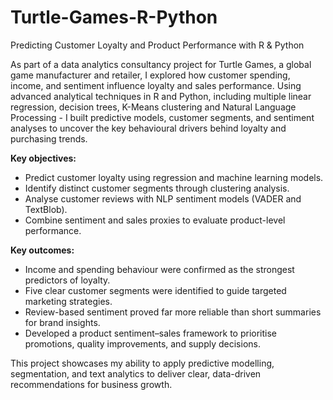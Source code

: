 # Turtle-Games-R-Python
Predicting Customer Loyalty and Product Performance with R &amp; Python 

As part of a data analytics consultancy project for Turtle Games, a global game manufacturer and retailer, I explored how customer spending, income, and sentiment influence loyalty and sales performance.
Using advanced analytical techniques in R and Python, including multiple linear regression, decision trees, K-Means clustering and Natural Language Processing - I built predictive models, customer segments, and sentiment analyses to uncover the key behavioural drivers behind loyalty and purchasing trends.

**Key objectives:**
- Predict customer loyalty using regression and machine learning models.
- Identify distinct customer segments through clustering analysis.
- Analyse customer reviews with NLP sentiment models (VADER and TextBlob).
- Combine sentiment and sales proxies to evaluate product-level performance.

**Key outcomes:**
- Income and spending behaviour were confirmed as the strongest predictors of loyalty.
- Five clear customer segments were identified to guide targeted marketing strategies.
- Review-based sentiment proved far more reliable than short summaries for brand insights.
- Developed a product sentiment–sales framework to prioritise promotions, quality improvements, and supply decisions.

This project showcases my ability to apply predictive modelling, segmentation, and text analytics to deliver clear, data-driven recommendations for business growth.
